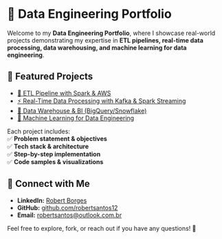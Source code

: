 # 🚀 Data Engineering Portfolio  

Welcome to my **Data Engineering Portfolio**, where I showcase real-world projects demonstrating my expertise in **ETL pipelines, real-time data processing, data warehousing, and machine learning for data engineering**.  

## 📌 Featured Projects  
- [🔄 ETL Pipeline with Spark & AWS](./etl-pipeline-spark-aws/)  
- [⚡ Real-Time Data Processing with Kafka & Spark Streaming](./real-time-data-kafka-spark/)  
- [🏢 Data Warehouse & BI (BigQuery/Snowflake)](./data-warehouse-bq-snowflake/)  
- [🧠 Machine Learning for Data Engineering](./ml-feature-engineering/)  

Each project includes:  
✅ **Problem statement & objectives**  
✅ **Tech stack & architecture**  
✅ **Step-by-step implementation**  
✅ **Code samples & visualizations**  

## 🔗 Connect with Me  
- **LinkedIn:** [Robert Borges](https://www.linkedin.com/in/robert-borges-834aa0103/)  
- **GitHub:** [github.com/robertsantos12](https://github.com/robertsantos12)  
- **Email:** robertsantos@outlook.com.br  

Feel free to explore, fork, or reach out if you have any questions! 🚀  
